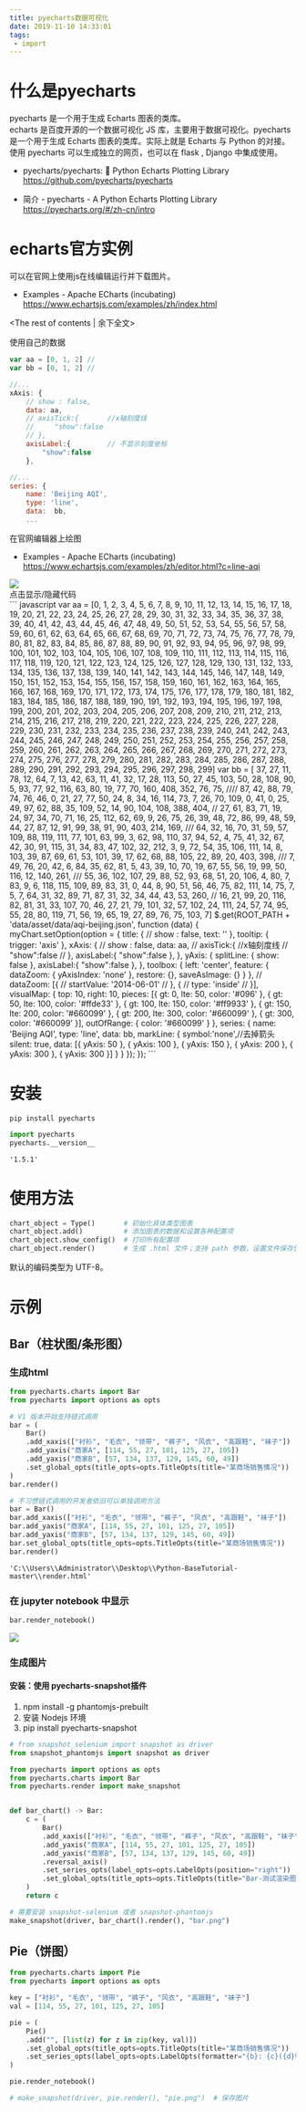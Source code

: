 ```yaml
---
title: pyecharts数据可视化
date: 2019-11-10 14:33:01
tags:
 - import
---
```




# 什么是pyecharts
pyecharts 是一个用于生成 Echarts 图表的类库。   
echarts 是百度开源的一个数据可视化 JS 库，主要用于数据可视化。pyecharts 是一个用于生成 Echarts 图表的类库。实际上就是 Echarts 与 Python 的对接。  
使用 pyecharts 可以生成独立的网页，也可以在 flask , Django 中集成使用。

* pyecharts/pyecharts: 🎨 Python Echarts Plotting Library  
https://github.com/pyecharts/pyecharts

* 简介 - pyecharts - A Python Echarts Plotting Library  
https://pyecharts.org/#/zh-cn/intro

# echarts官方实例
可以在官网上使用js在线编辑运行并下载图片。

* Examples - Apache ECharts (incubating)  
https://www.echartsjs.com/examples/zh/index.html

<!-- more -->
<The rest of contents | 余下全文>

使用自己的数据
``` javascript
var aa = [0, 1, 2] //
var bb = [0, 1, 2] //

//...
xAxis: {
    // show : false,
    data: aa,
    // axisTick:{       //x轴刻度线
    //     "show":false
    // },
    axisLabel:{         // 不显示刻度坐标
        "show":false
    },

//...
series: {
    name: 'Beijing AQI',
    type: 'line',
    data:  bb,
    ...

```

在官网编辑器上绘图

* Examples - Apache ECharts (incubating)  
https://www.echartsjs.com/examples/zh/editor.html?c=line-aqi

<img src="pyecharts数据可视化\00.jpg">

<html>
<head>
<meta charset="utf-8"> 
<title>title_test</title> 
<script src="https://cdn.staticfile.org/jquery/1.10.2/jquery.min.js">
</script>
<script>
$(document).ready(function(){
    $(document).on('click', '.fold_hider', function(){
        $('>.fold', this.parentNode).slideToggle();
        $('>:first', this).toggleClass('open');
    });
    $("div.fold").css("display","none");
});
</script>
</head>
<body>
<div>
    <div class="fold_hider">
        <div class="close hider_title">点击显示/隐藏代码</div>
    </div>
    <div class="fold">
        ``` javascript
        var aa = [0, 1, 2, 3, 4, 5, 6, 7, 8, 9, 10, 11, 12, 13, 14, 15, 16, 17, 18, 19, 20, 21, 22, 23, 24, 25, 26, 27, 28, 29, 30, 31, 32, 33, 34, 35, 36, 37, 38, 39, 40, 41, 42, 43, 44, 45, 46, 47, 48, 49, 50, 51, 52, 53, 54, 55, 56, 57, 58, 59, 60, 61, 62, 63, 64, 65, 66, 67, 68, 69, 70, 71, 72, 73, 74, 75, 76, 77, 78, 79, 80, 81, 82, 83, 84, 85, 86, 87, 88, 89, 90, 91, 92, 93, 94, 95, 96, 97, 98, 99, 100, 101, 102, 103, 104, 105, 106, 107, 108, 109, 110, 111, 112, 113, 114, 115, 116, 117, 118, 119, 120, 121, 122, 123, 124, 125, 126, 127, 128, 129, 130, 131, 132, 133, 134, 135, 136, 137, 138, 139, 140, 141, 142, 143, 144, 145, 146, 147, 148, 149, 150, 151, 152, 153, 154, 155, 156, 157, 158, 159, 160, 161, 162, 163, 164, 165, 166, 167, 168, 169, 170, 171, 172, 173, 174, 175, 176, 177, 178, 179, 180, 181, 182, 183, 184, 185, 186, 187, 188, 189, 190, 191, 192, 193, 194, 195, 196, 197, 198, 199, 200, 201, 202, 203, 204, 205, 206, 207, 208, 209, 210, 211, 212, 213, 214, 215, 216, 217, 218, 219, 220, 221, 222, 223, 224, 225, 226, 227, 228, 229, 230, 231, 232, 233, 234, 235, 236, 237, 238, 239, 240, 241, 242, 243, 244, 245, 246, 247, 248, 249, 250, 251, 252, 253, 254, 255, 256, 257, 258, 259, 260, 261, 262, 263, 264, 265, 266, 267, 268, 269, 270, 271, 272, 273, 274, 275, 276, 277, 278, 279, 280, 281, 282, 283, 284, 285, 286, 287, 288, 289, 290, 291, 292, 293, 294, 295, 296, 297, 298, 299]
        var bb = [ 37,  27,  11,  78,  12,  64,   7,  13,  42,  63,  11,  41,  32,
                17,  28, 113,  50,  27,  45, 103,  50,  28, 108,  90,   5,  93,
                77,  92, 116,  63,  80, 19,  77,  70, 160, 408,  352, 76,  75, ////
                87,  42,  88,  79,  74,  76,  46,   0,  21,  27,  77,  50,  24,
                8,  34,  16, 114,  73,   7,  26,  70, 109,   0,  41,   0,  25,
                49,  97,  62,  88,  35, 109,  52,  14,  90, 104, 108,  388,  404, //
                27,  61,  83,  71,  19,  24,  97,  34,  70,  71,  16,  25, 112,
                62,  69,   9,  26,  75,  26,  39,  48,  72,  86,  99,  48,  59,
                44,  27,  87,  12,  91, 99,  38,  91,  90, 403, 214,  169, ///
                64,  32,  16,  70,  31,  59,  57, 109,  88, 119, 111,  77, 101,
                63,  99,   3,  62,  98, 110,  37,  94,  52,   4,  75,  41,  32,
                67,  42,  30,  91, 115,  31,  34,  83,  47, 102,  32, 212,   3,
                9,  72,  54,  35, 106, 111,  14,   8, 103,  39,  87,  69,  61,
                53, 101,  39,  17,  62,  68,  88, 105,  22,  89,  20, 403,  398,  ///
                7,  49,  76,  20,  42,   6,  84,  35,  62,  81,   5,  43,  39,
                10,  70,  19,  67,  55,  56,  19,  99,  50, 116,  12,  140,  261, ///
                55,  36, 102, 107,  29,  88,  52,  93,  68,  51,  20, 106,   4,
                80,   7,  83,   9,   6, 118, 115, 109,  89,  83,  31,   0,  44,
                8,  90,  51,  56,  46,  75,  82, 111,  14,  75,   7,   5,   7,
                64,  31,  32,  89,  71,  87,  31,  32,  34,  44,  43,  53,  260, //
                16,  21,  99,  20, 116,  82,  81,  31,  33, 107,  70,  46,  27,
                21,  79, 101,  32,  57, 102,  24, 111,  24,  57,  74,  95,  55,
                28,  80, 119,  71,  56,  19,  65,  19,  27,  89,  76,  75, 103,
                7]
        $.get(ROOT_PATH + 'data/asset/data/aqi-beijing.json', function (data) {
            myChart.setOption(option = {
                title: {
                    // show : false,
                    text: ''
                },
                tooltip: {
                    trigger: 'axis'
                },
                xAxis: {
                    // show : false,
                    data: aa,
                    // axisTick:{       //x轴刻度线
                    //     "show":false
                    // },
                    axisLabel:{
                        "show":false
                    },
                },
                yAxis: {
                    splitLine: {
                        show: false
                    },
                    axisLabel:{
                        "show":false
                    },
                },
                toolbox: {
                    left: 'center',
                    feature: {
                        dataZoom: {
                            yAxisIndex: 'none'
                        },
                        restore: {},
                        saveAsImage: {}
                    }
                },
                // dataZoom: [{
                //     startValue: '2014-06-01'
                // }, {
                //     type: 'inside'
                // }],
                visualMap: {
                    top: 10,
                    right: 10,
                    pieces: [{
                        gt: 0,
                        lte: 50,
                        color: '#096'
                    }, {
                        gt: 50,
                        lte: 100,
                        color: '#ffde33'
                    }, {
                        gt: 100,
                        lte: 150,
                        color: '#ff9933'
                    }, {
                        gt: 150,
                        lte: 200,
                        color: '#660099'
                    }, {
                        gt: 200,
                        lte: 300,
                        color: '#660099'
                    }, {
                        gt: 300,
                        color: '#660099'
                    }],
                    outOfRange: {
                        color: '#660099'
                    }
                },
                series: {
                    name: 'Beijing AQI',
                    type: 'line',
                    data:  bb,
                    markLine: {
                        symbol:'none',//去掉箭头
                        silent: true,
                        data: [{
                            yAxis: 50
                        }, {
                            yAxis: 100
                        }, {
                            yAxis: 150
                        }, {
                            yAxis: 200
                        }, {
                            yAxis: 300
                        }, {
                            yAxis: 300
                        }]
                    }
                }
            });
        });
        ```
    </div>
</div>
</body>
</html>


# 安装
``` shell
pip install pyecharts
```


``` python
import pyecharts
pyecharts.__version__
```
    '1.5.1'



# 使用方法
``` python
chart_object = Type()       # 初始化具体类型图表
chart_object.add()          # 添加图表的数据和设置各种配置项
chart_object.show_config()  # 打印所有配置项
chart_object.render()       # 生成 .html 文件；支持 path 参数，设置文件保存位置，如 render(r"e:my_first_chart.html")，文件用浏览器打开。
```

默认的编码类型为 UTF-8。


# 示例

## Bar（柱状图/条形图）

### 生成html


``` python
from pyecharts.charts import Bar
from pyecharts import options as opts

# V1 版本开始支持链式调用
bar = (
    Bar()
    .add_xaxis(["衬衫", "毛衣", "领带", "裤子", "风衣", "高跟鞋", "袜子"])
    .add_yaxis("商家A", [114, 55, 27, 101, 125, 27, 105])
    .add_yaxis("商家B", [57, 134, 137, 129, 145, 60, 49])
    .set_global_opts(title_opts=opts.TitleOpts(title="某商场销售情况"))
)
bar.render()

# 不习惯链式调用的开发者依旧可以单独调用方法
bar = Bar()
bar.add_xaxis(["衬衫", "毛衣", "领带", "裤子", "风衣", "高跟鞋", "袜子"])
bar.add_yaxis("商家A", [114, 55, 27, 101, 125, 27, 105])
bar.add_yaxis("商家B", [57, 134, 137, 129, 145, 60, 49])
bar.set_global_opts(title_opts=opts.TitleOpts(title="某商场销售情况"))
bar.render()
```




    'C:\\Users\\Administrator\\Desktop\\Python-BaseTutorial-master\\render.html'



### 在 jupyter notebook 中显示 


```python
bar.render_notebook()
```

<img src='pyecharts数据可视化\bar.png'>



### 生成图片

#### 安装：使用 pyecharts-snapshot插件
1. npm install -g phantomjs-prebuilt
2. 安装 Nodejs 环境
3. pip install pyecharts-snapshot



```python
# from snapshot_selenium import snapshot as driver
from snapshot_phantomjs import snapshot as driver

from pyecharts import options as opts
from pyecharts.charts import Bar
from pyecharts.render import make_snapshot


def bar_chart() -> Bar:
    c = (
        Bar()
        .add_xaxis(["衬衫", "毛衣", "领带", "裤子", "风衣", "高跟鞋", "袜子"])
        .add_yaxis("商家A", [114, 55, 27, 101, 125, 27, 105])
        .add_yaxis("商家B", [57, 134, 137, 129, 145, 60, 49])
        .reversal_axis()
        .set_series_opts(label_opts=opts.LabelOpts(position="right"))
        .set_global_opts(title_opts=opts.TitleOpts(title="Bar-测试渲染图片"))
    )
    return c

# 需要安装 snapshot-selenium 或者 snapshot-phantomjs
make_snapshot(driver, bar_chart().render(), "bar.png")
```

## Pie（饼图）


```python
from pyecharts.charts import Pie
from pyecharts import options as opts

key = ["衬衫", "毛衣", "领带", "裤子", "风衣", "高跟鞋", "袜子"]
val = [114, 55, 27, 101, 125, 27, 105]

pie = (
    Pie()
    .add("", [list(z) for z in zip(key, val)])
    .set_global_opts(title_opts=opts.TitleOpts(title="某商场销售情况"))
    .set_series_opts(label_opts=opts.LabelOpts(formatter="{b}: {c}({d}%)"))
)

pie.render_notebook()

# make_snapshot(driver, pie.render(), "pie.png")  # 保存图片
```

<!-- <img src='pyecharts数据可视化\pie.png'> -->
<html>
    <script src="https://cdnjs.cloudflare.com/ajax/libs/require.js/2.1.10/require.min.js"></script>
    <script src="https://cdnjs.cloudflare.com/ajax/libs/jquery/2.0.3/jquery.min.js"></script>
    <body>
        <script>
            require.config({
                paths: {
                    'echarts':'https://assets.pyecharts.org/assets/echarts.min'
                }
            });
        </script>
        <div id="dc6bc23d60bd4973916b962be084b2a3" style="width:900px; height:500px;"></div>
        <script>
            require(['echarts'], function(echarts) {
                var chart_dc6bc23d60bd4973916b962be084b2a3 = echarts.init(
                    document.getElementById('dc6bc23d60bd4973916b962be084b2a3'), 'white', {renderer: 'canvas'});
                var option_dc6bc23d60bd4973916b962be084b2a3 = {
                    "animation": true,
                    "animationThreshold": 2000,
                    "animationDuration": 1000,
                    "animationEasing": "cubicOut",
                    "animationDelay": 0,
                    "animationDurationUpdate": 300,
                    "animationEasingUpdate": "cubicOut",
                    "animationDelayUpdate": 0,
                    "color": [
                        "#c23531",
                        "#2f4554",
                        "#61a0a8",
                        "#d48265",
                        "#749f83",
                        "#ca8622",
                        "#bda29a",
                        "#6e7074",
                        "#546570",
                        "#c4ccd3",
                        "#f05b72",
                        "#ef5b9c",
                        "#f47920",
                        "#905a3d",
                        "#fab27b",
                        "#2a5caa",
                        "#444693",
                        "#726930",
                        "#b2d235",
                        "#6d8346",
                        "#ac6767",
                        "#1d953f",
                        "#6950a1",
                        "#918597"
                    ],
                    "series": [
                        {
                            "type": "pie",
                            "clockwise": true,
                            "data": [
                                {
                                    "name": "\u886c\u886b",
                                    "value": 114
                                },
                                {
                                    "name": "\u6bdb\u8863",
                                    "value": 55
                                },
                                {
                                    "name": "\u9886\u5e26",
                                    "value": 27
                                },
                                {
                                    "name": "\u88e4\u5b50",
                                    "value": 101
                                },
                                {
                                    "name": "\u98ce\u8863",
                                    "value": 125
                                },
                                {
                                    "name": "\u9ad8\u8ddf\u978b",
                                    "value": 27
                                },
                                {
                                    "name": "\u889c\u5b50",
                                    "value": 105
                                }
                            ],
                            "radius": [
                                "0%",
                                "75%"
                            ],
                            "center": [
                                "50%",
                                "50%"
                            ],
                            "label": {
                                "show": true,
                                "position": "top",
                                "margin": 8,
                                "formatter": "{b}: {c}({d}%)"
                            },
                            "rippleEffect": {
                                "show": true,
                                "brushType": "stroke",
                                "scale": 2.5,
                                "period": 4
                            }
                        }
                    ],
                    "legend": [
                        {
                            "data": [
                                "\u886c\u886b",
                                "\u6bdb\u8863",
                                "\u9886\u5e26",
                                "\u88e4\u5b50",
                                "\u98ce\u8863",
                                "\u9ad8\u8ddf\u978b",
                                "\u889c\u5b50"
                            ],
                            "selected": {},
                            "show": true
                        }
                    ],
                    "tooltip": {
                        "show": true,
                        "trigger": "item",
                        "triggerOn": "mousemove|click",
                        "axisPointer": {
                            "type": "line"
                        },
                        "textStyle": {
                            "fontSize": 14
                        },
                        "borderWidth": 0
                    },
                    "title": [
                        {
                            "text": "\u67d0\u5546\u573a\u9500\u552e\u60c5\u51b5"
                        }
                    ]
                };
                chart_dc6bc23d60bd4973916b962be084b2a3.setOption(option_dc6bc23d60bd4973916b962be084b2a3);
            });
        </script>
    </body>
</html>


## Line (折线图)


``` python
from pyecharts.charts import Line
from pyecharts import options as opts

key = ["衬衫", "毛衣", "领带", "裤子", "风衣", "高跟鞋", "袜子"]
values1 = [134, 35, 67, 171, 105, 17, 115]
values2 = [114, 55, 27, 101, 125, 27, 105]


line = (
    Line()
    .add_xaxis(key)
    .add_yaxis("商家A", values1)
    .add_yaxis("商家B", values2)
    .set_global_opts(title_opts=opts.TitleOpts(title="Line-销售情况"))
)

line.render_notebook()

# make_snapshot(driver, line.render(), "line.png")  # 保存图片
```


<!-- <img src='pyecharts数据可视化\line.png'> -->
<html>
    <script src="https://cdnjs.cloudflare.com/ajax/libs/require.js/2.1.10/require.min.js"></script>
    <script src="https://cdnjs.cloudflare.com/ajax/libs/jquery/2.0.3/jquery.min.js"></script>
    <body>
        <script>
            require.config({
                paths: {
                    'echarts':'https://assets.pyecharts.org/assets/echarts.min'
                }
            });
        </script>
    <div id="ab9ae8ad29ab4c04a6669abb9806d43f" style="width: 900px; height: 500px; -webkit-tap-highlight-color: transparent; user-select: none; position: relative;" _echarts_instance_="ec_1573902998482">
        <div style="position: relative; overflow: hidden; width: 900px; height: 500px; padding: 0px; margin: 0px; border-width: 0px; cursor: default;">
            <canvas data-zr-dom-id="zr_0" width="900" height="500" style="position: absolute; left: 0px; top: 0px; width: 900px; height: 500px; user-select: none; -webkit-tap-highlight-color: rgba(0, 0, 0, 0); padding: 0px; margin: 0px; border-width: 0px;">
            </canvas>
        </div>
    </div>
    <script>
        require(['echarts'], function(echarts) {
            var chart_ab9ae8ad29ab4c04a6669abb9806d43f = echarts.init(
                document.getElementById('ab9ae8ad29ab4c04a6669abb9806d43f'), 'white', {renderer: 'canvas'});
            var option_ab9ae8ad29ab4c04a6669abb9806d43f = {
                "animation": true,
                "animationThreshold": 2000,
                "animationDuration": 1000,
                "animationEasing": "cubicOut",
                "animationDelay": 0,
                "animationDurationUpdate": 300,
                "animationEasingUpdate": "cubicOut",
                "animationDelayUpdate": 0,
                "color": [
                    "#c23531",
                    "#2f4554",
                    "#61a0a8",
                    "#d48265",
                    "#749f83",
                    "#ca8622",
                    "#bda29a",
                    "#6e7074",
                    "#546570",
                    "#c4ccd3",
                    "#f05b72",
                    "#ef5b9c",
                    "#f47920",
                    "#905a3d",
                    "#fab27b",
                    "#2a5caa",
                    "#444693",
                    "#726930",
                    "#b2d235",
                    "#6d8346",
                    "#ac6767",
                    "#1d953f",
                    "#6950a1",
                    "#918597"
                ],
                "series": [
                    {
                        "type": "line",
                        "name": "\u5546\u5bb6A",
                        "connectNulls": false,
                        "symbolSize": 4,
                        "showSymbol": true,
                        "smooth": false,
                        "step": false,
                        "data": [
                            [
                                "\u886c\u886b",
                                134
                            ],
                            [
                                "\u6bdb\u8863",
                                35
                            ],
                            [
                                "\u9886\u5e26",
                                67
                            ],
                            [
                                "\u88e4\u5b50",
                                171
                            ],
                            [
                                "\u98ce\u8863",
                                105
                            ],
                            [
                                "\u9ad8\u8ddf\u978b",
                                17
                            ],
                            [
                                "\u889c\u5b50",
                                115
                            ]
                        ],
                        "hoverAnimation": true,
                        "label": {
                            "show": true,
                            "position": "top",
                            "margin": 8
                        },
                        "lineStyle": {
                            "width": 1,
                            "opacity": 1,
                            "curveness": 0,
                            "type": "solid"
                        },
                        "areaStyle": {
                            "opacity": 0
                        }
                    },
                    {
                        "type": "line",
                        "name": "\u5546\u5bb6B",
                        "connectNulls": false,
                        "symbolSize": 4,
                        "showSymbol": true,
                        "smooth": false,
                        "step": false,
                        "data": [
                            [
                                "\u886c\u886b",
                                114
                            ],
                            [
                                "\u6bdb\u8863",
                                55
                            ],
                            [
                                "\u9886\u5e26",
                                27
                            ],
                            [
                                "\u88e4\u5b50",
                                101
                            ],
                            [
                                "\u98ce\u8863",
                                125
                            ],
                            [
                                "\u9ad8\u8ddf\u978b",
                                27
                            ],
                            [
                                "\u889c\u5b50",
                                105
                            ]
                        ],
                        "hoverAnimation": true,
                        "label": {
                            "show": true,
                            "position": "top",
                            "margin": 8
                        },
                        "lineStyle": {
                            "width": 1,
                            "opacity": 1,
                            "curveness": 0,
                            "type": "solid"
                        },
                        "areaStyle": {
                            "opacity": 0
                        }
                    }
                ],
                "legend": [
                    {
                        "data": [
                            "\u5546\u5bb6A",
                            "\u5546\u5bb6B"
                        ],
                        "selected": {
                            "\u5546\u5bb6A": true,
                            "\u5546\u5bb6B": true
                        },
                        "show": true
                    }
                ],
                "tooltip": {
                    "show": true,
                    "trigger": "item",
                    "triggerOn": "mousemove|click",
                    "axisPointer": {
                        "type": "line"
                    },
                    "textStyle": {
                        "fontSize": 14
                    },
                    "borderWidth": 0
                },
                "xAxis": [
                    {
                        "show": true,
                        "scale": false,
                        "nameLocation": "end",
                        "nameGap": 15,
                        "gridIndex": 0,
                        "inverse": false,
                        "offset": 0,
                        "splitNumber": 5,
                        "minInterval": 0,
                        "splitLine": {
                            "show": false,
                            "lineStyle": {
                                "width": 1,
                                "opacity": 1,
                                "curveness": 0,
                                "type": "solid"
                            }
                        },
                        "data": [
                            "\u886c\u886b",
                            "\u6bdb\u8863",
                            "\u9886\u5e26",
                            "\u88e4\u5b50",
                            "\u98ce\u8863",
                            "\u9ad8\u8ddf\u978b",
                            "\u889c\u5b50"
                        ]
                    }
                ],
                "yAxis": [
                    {
                        "show": true,
                        "scale": false,
                        "nameLocation": "end",
                        "nameGap": 15,
                        "gridIndex": 0,
                        "inverse": false,
                        "offset": 0,
                        "splitNumber": 5,
                        "minInterval": 0,
                        "splitLine": {
                            "show": false,
                            "lineStyle": {
                                "width": 1,
                                "opacity": 1,
                                "curveness": 0,
                                "type": "solid"
                            }
                        }
                    }
                ],
                "title": [
                    {
                        "text": "Line-\u9500\u552e\u60c5\u51b5"
                    }
                ]
            };
            chart_ab9ae8ad29ab4c04a6669abb9806d43f.setOption(option_ab9ae8ad29ab4c04a6669abb9806d43f);
        });
    </script>
    </body>
</html>


## WordCloud（词云图）

``` python
from pyecharts import options as opts
from pyecharts.charts import Page, WordCloud

words = [
    ("Sam S Club", 10000),
    ("Macys", 6181),
    ("Amy Schumer", 4386),
    ("Jurassic World", 4055),
    ("Charter Communications", 2467),
    ("Chick Fil A", 2244),
    ("Planet Fitness", 1868),
    ("Pitch Perfect", 1484),
    ("Express", 1112),
    ("Home", 865),
    ("Johnny Depp", 847),
    ("Lena Dunham", 582),
    ("Lewis Hamilton", 555),
    ("KXAN", 550),
    ("Mary Ellen Mark", 462),
    ("Farrah Abraham", 366),
    ("Rita Ora", 360),
    ("Serena Williams", 282),
    ("NCAA baseball tournament", 273),
    ("Point Break", 265),
]

wordcloud = (
    WordCloud()
#     .add("", words, word_size_range=[20, 100])
    .add("", words, word_size_range=[20, 100], shape="diamond")    # 词云图的形状可以通过shape参数来选择
    .set_global_opts(title_opts=opts.TitleOpts(title="WordCloud-示例"))
)

wordcloud.render_notebook()

# make_snapshot(driver, wordcloud.render(), "wordcloud.png")  # 保存图片
```

<!-- <img src='pyecharts数据可视化\wordcloud.png'> -->
<html>
    <script src="https://cdnjs.cloudflare.com/ajax/libs/require.js/2.1.10/require.min.js"></script>
    <script src="https://cdnjs.cloudflare.com/ajax/libs/jquery/2.0.3/jquery.min.js"></script>
    <body>
        <script>
            require.config({
                paths: {
                    'echarts':'https://assets.pyecharts.org/assets/echarts.min', 'echarts-wordcloud':'https://assets.pyecharts.org/assets/echarts-wordcloud.min'
                }
            });
        </script>
        <div id="a8dfa3633fb840cfb128c12639f5de2c" style="width: 900px; height: 500px; -webkit-tap-highlight-color: transparent; user-select: none; position: relative;" _echarts_instance_="ec_1573903933739"><div style="position: relative; overflow: hidden; width: 900px; height: 500px; padding: 0px; margin: 0px; border-width: 0px; cursor: pointer;"><canvas data-zr-dom-id="zr_0" width="900" height="500" style="position: absolute; left: 0px; top: 0px; width: 900px; height: 500px; user-select: none; -webkit-tap-highlight-color: rgba(0, 0, 0, 0); padding: 0px; margin: 0px; border-width: 0px;"></canvas></div><div style="position: absolute; display: none; border-style: solid; white-space: nowrap; z-index: 9999999; transition: left 0.4s cubic-bezier(0.23, 1, 0.32, 1) 0s, top 0.4s cubic-bezier(0.23, 1, 0.32, 1) 0s; background-color: rgba(50, 50, 50, 0.7); border-width: 0px; border-color: rgb(51, 51, 51); border-radius: 4px; color: rgb(255, 255, 255); font: 14px/21px &quot;Microsoft YaHei&quot;; padding: 5px; left: 565px; top: 167px; pointer-events: none;"><span style="display:inline-block;margin-right:5px;border-radius:10px;width:10px;height:10px;background-color:rgb(127,21,19);"></span>Lewis Hamilton: 555</div></div>
        <script>
            require(['echarts', 'echarts-wordcloud'], function(echarts) {
                var chart_a8dfa3633fb840cfb128c12639f5de2c = echarts.init(
                    document.getElementById('a8dfa3633fb840cfb128c12639f5de2c'), 'white', {renderer: 'canvas'});
                var option_a8dfa3633fb840cfb128c12639f5de2c = {
                    "animation": true,
                    "animationThreshold": 2000,
                    "animationDuration": 1000,
                    "animationEasing": "cubicOut",
                    "animationDelay": 0,
                    "animationDurationUpdate": 300,
                    "animationEasingUpdate": "cubicOut",
                    "animationDelayUpdate": 0,
                    "color": [
                        "#c23531",
                        "#2f4554",
                        "#61a0a8",
                        "#d48265",
                        "#749f83",
                        "#ca8622",
                        "#bda29a",
                        "#6e7074",
                        "#546570",
                        "#c4ccd3",
                        "#f05b72",
                        "#ef5b9c",
                        "#f47920",
                        "#905a3d",
                        "#fab27b",
                        "#2a5caa",
                        "#444693",
                        "#726930",
                        "#b2d235",
                        "#6d8346",
                        "#ac6767",
                        "#1d953f",
                        "#6950a1",
                        "#918597"
                    ],
                    "series": [
                        {
                            "type": "wordCloud",
                            "shape": "diamond",
                            "rotationRange": [
                                0,
                                0
                            ],
                            "rotationStep": 45,
                            "girdSize": 20,
                            "sizeRange": [
                                20,
                                100
                            ],
                            "data": [
                                {
                                    "name": "Sam S Club",
                                    "value": 10000,
                                    "textStyle": {
                                        "normal": {
                                            "color": "rgb(96,98,41)"
                                        }
                                    }
                                },
                                {
                                    "name": "Macys",
                                    "value": 6181,
                                    "textStyle": {
                                        "normal": {
                                            "color": "rgb(64,68,59)"
                                        }
                                    }
                                },
                                {
                                    "name": "Amy Schumer",
                                    "value": 4386,
                                    "textStyle": {
                                        "normal": {
                                            "color": "rgb(128,147,58)"
                                        }
                                    }
                                },
                                {
                                    "name": "Jurassic World",
                                    "value": 4055,
                                    "textStyle": {
                                        "normal": {
                                            "color": "rgb(136,117,98)"
                                        }
                                    }
                                },
                                {
                                    "name": "Charter Communications",
                                    "value": 2467,
                                    "textStyle": {
                                        "normal": {
                                            "color": "rgb(93,92,51)"
                                        }
                                    }
                                },
                                {
                                    "name": "Chick Fil A",
                                    "value": 2244,
                                    "textStyle": {
                                        "normal": {
                                            "color": "rgb(5,46,60)"
                                        }
                                    }
                                },
                                {
                                    "name": "Planet Fitness",
                                    "value": 1868,
                                    "textStyle": {
                                        "normal": {
                                            "color": "rgb(32,83,135)"
                                        }
                                    }
                                },
                                {
                                    "name": "Pitch Perfect",
                                    "value": 1484,
                                    "textStyle": {
                                        "normal": {
                                            "color": "rgb(22,109,154)"
                                        }
                                    }
                                },
                                {
                                    "name": "Express",
                                    "value": 1112,
                                    "textStyle": {
                                        "normal": {
                                            "color": "rgb(140,65,98)"
                                        }
                                    }
                                },
                                {
                                    "name": "Home",
                                    "value": 865,
                                    "textStyle": {
                                        "normal": {
                                            "color": "rgb(29,95,2)"
                                        }
                                    }
                                },
                                {
                                    "name": "Johnny Depp",
                                    "value": 847,
                                    "textStyle": {
                                        "normal": {
                                            "color": "rgb(12,141,132)"
                                        }
                                    }
                                },
                                {
                                    "name": "Lena Dunham",
                                    "value": 582,
                                    "textStyle": {
                                        "normal": {
                                            "color": "rgb(21,112,93)"
                                        }
                                    }
                                },
                                {
                                    "name": "Lewis Hamilton",
                                    "value": 555,
                                    "textStyle": {
                                        "normal": {
                                            "color": "rgb(127,21,19)"
                                        }
                                    }
                                },
                                {
                                    "name": "KXAN",
                                    "value": 550,
                                    "textStyle": {
                                        "normal": {
                                            "color": "rgb(36,92,90)"
                                        }
                                    }
                                },
                                {
                                    "name": "Mary Ellen Mark",
                                    "value": 462,
                                    "textStyle": {
                                        "normal": {
                                            "color": "rgb(52,63,149)"
                                        }
                                    }
                                },
                                {
                                    "name": "Farrah Abraham",
                                    "value": 366,
                                    "textStyle": {
                                        "normal": {
                                            "color": "rgb(41,132,54)"
                                        }
                                    }
                                },
                                {
                                    "name": "Rita Ora",
                                    "value": 360,
                                    "textStyle": {
                                        "normal": {
                                            "color": "rgb(22,77,18)"
                                        }
                                    }
                                },
                                {
                                    "name": "Serena Williams",
                                    "value": 282,
                                    "textStyle": {
                                        "normal": {
                                            "color": "rgb(7,40,156)"
                                        }
                                    }
                                },
                                {
                                    "name": "NCAA baseball tournament",
                                    "value": 273,
                                    "textStyle": {
                                        "normal": {
                                            "color": "rgb(117,2,101)"
                                        }
                                    }
                                },
                                {
                                    "name": "Point Break",
                                    "value": 265,
                                    "textStyle": {
                                        "normal": {
                                            "color": "rgb(22,53,94)"
                                        }
                                    }
                                }
                            ]
                        }
                    ],
                    "legend": [
                        {
                            "data": [],
                            "selected": {},
                            "show": true
                        }
                    ],
                    "tooltip": {
                        "show": true,
                        "trigger": "item",
                        "triggerOn": "mousemove|click",
                        "axisPointer": {
                            "type": "line"
                        },
                        "textStyle": {
                            "fontSize": 14
                        },
                        "borderWidth": 0
                    },
                    "title": [
                        {
                            "text": "WordCloud-\u57fa\u672c\u793a\u4f8b"
                        }
                    ]
                };
                chart_a8dfa3633fb840cfb128c12639f5de2c.setOption(option_a8dfa3633fb840cfb128c12639f5de2c);
            });
        </script>
    </body>
</html>



## Geo（地图）

``` python
from pyecharts import options as opts
from pyecharts.charts import Geo, Page
from pyecharts.faker import Collector, Faker
from pyecharts.globals import ChartType, SymbolType

geo_line =  (
        Geo()
        .add_schema(maptype="china")
        .add(
            "destination",
            [("广州", 55), ("北京", 66), ("杭州", 77), ("重庆", 88)],
            type_=ChartType.EFFECT_SCATTER,
            color="blue",
        )
        .add(
            "geo",
            [("广州", "上海"), ("广州", "北京"), ("广州", "杭州"), ("广州", "重庆")],
            type_=ChartType.LINES,
            effect_opts=opts.EffectOpts(
                symbol=SymbolType.ARROW, symbol_size=6, color="blue"
            ),
            linestyle_opts=opts.LineStyleOpts(curve=0.3),
        )
        .set_series_opts(label_opts=opts.LabelOpts(is_show=False))
        .set_global_opts(title_opts=opts.TitleOpts(title="Geo-Lines"))
    )

geo_line.render_notebook()
```

<html>
    <script src="https://cdnjs.cloudflare.com/ajax/libs/require.js/2.1.10/require.min.js"></script>
    <script src="https://cdnjs.cloudflare.com/ajax/libs/jquery/2.0.3/jquery.min.js"></script>
    <body>
        <script>
            require.config({
                paths: {
                    'echarts':'https://assets.pyecharts.org/assets/echarts.min', 'china':'https://assets.pyecharts.org/assets/maps/china'
                }
            });
        </script>
        <div id="77369bcb5d9b43849d3d710b0c5af18d" style="width: 900px; height: 500px; -webkit-tap-highlight-color: transparent; user-select: none; position: relative;" _echarts_instance_="ec_1574061446221"><div style="position: relative; overflow: hidden; width: 900px; height: 500px; padding: 0px; margin: 0px; border-width: 0px; cursor: default;"><canvas data-zr-dom-id="zr_0" width="900" height="500" style="position: absolute; left: 0px; top: 0px; width: 900px; height: 500px; user-select: none; -webkit-tap-highlight-color: rgba(0, 0, 0, 0); padding: 0px; margin: 0px; border-width: 0px;"></canvas><canvas data-zr-dom-id="zr_3" width="900" height="500" style="position: absolute; left: 0px; top: 0px; width: 900px; height: 500px; user-select: none; -webkit-tap-highlight-color: rgba(0, 0, 0, 0); padding: 0px; margin: 0px; border-width: 0px;"></canvas></div><div></div></div>
        <script>
            require(['echarts', 'china'], function(echarts) {
                var chart_77369bcb5d9b43849d3d710b0c5af18d = echarts.init(
                    document.getElementById('77369bcb5d9b43849d3d710b0c5af18d'), 'white', {renderer: 'canvas'});
                var option_77369bcb5d9b43849d3d710b0c5af18d = {
                    "animation": true,
                    "animationThreshold": 2000,
                    "animationDuration": 1000,
                    "animationEasing": "cubicOut",
                    "animationDelay": 0,
                    "animationDurationUpdate": 300,
                    "animationEasingUpdate": "cubicOut",
                    "animationDelayUpdate": 0,
                    "color": [
                        "blue",
                        "#c23531",
                        "#2f4554",
                        "#61a0a8",
                        "#d48265",
                        "#749f83",
                        "#ca8622",
                        "#bda29a",
                        "#6e7074",
                        "#546570",
                        "#c4ccd3",
                        "#f05b72",
                        "#ef5b9c",
                        "#f47920",
                        "#905a3d",
                        "#fab27b",
                        "#2a5caa",
                        "#444693",
                        "#726930",
                        "#b2d235",
                        "#6d8346",
                        "#ac6767",
                        "#1d953f",
                        "#6950a1",
                        "#918597"
                    ],
                    "series": [
                        {
                            "type": "effectScatter",
                            "name": "destination",
                            "coordinateSystem": "geo",
                            "showEffectOn": "render",
                            "rippleEffect": {
                                "show": true,
                                "brushType": "stroke",
                                "scale": 2.5,
                                "period": 4
                            },
                            "symbolSize": 12,
                            "data": [
                                {
                                    "name": "\u5e7f\u5dde",
                                    "value": [
                                        113.23,
                                        23.16,
                                        55
                                    ]
                                },
                                {
                                    "name": "\u5317\u4eac",
                                    "value": [
                                        116.407526,
                                        39.90403,
                                        66
                                    ]
                                },
                                {
                                    "name": "\u676d\u5dde",
                                    "value": [
                                        120.19,
                                        30.26,
                                        77
                                    ]
                                },
                                {
                                    "name": "\u91cd\u5e86",
                                    "value": [
                                        106.551556,
                                        29.563009,
                                        88
                                    ]
                                }
                            ],
                            "label": {
                                "show": false,
                                "position": "top",
                                "margin": 8
                            }
                        },
                        {
                            "type": "lines",
                            "name": "geo",
                            "coordinateSystem": "geo",
                            "zlevel": 3,
                            "effect": {
                                "show": true,
                                "brushType": "stroke",
                                "scale": 2.5,
                                "period": 4,
                                "color": "blue",
                                "symbol": "arrow",
                                "symbolSize": 6
                            },
                            "symbol": [
                                "none",
                                "arrow"
                            ],
                            "polyline": false,
                            "large": false,
                            "largeThreshold": 2000,
                            "symbolSize": 12,
                            "data": [
                                {
                                    "name": "\u5e7f\u5dde->\u4e0a\u6d77",
                                    "coords": [
                                        [
                                            113.23,
                                            23.16
                                        ],
                                        [
                                            121.473701,
                                            31.230416
                                        ]
                                    ]
                                },
                                {
                                    "name": "\u5e7f\u5dde->\u5317\u4eac",
                                    "coords": [
                                        [
                                            113.23,
                                            23.16
                                        ],
                                        [
                                            116.407526,
                                            39.90403
                                        ]
                                    ]
                                },
                                {
                                    "name": "\u5e7f\u5dde->\u676d\u5dde",
                                    "coords": [
                                        [
                                            113.23,
                                            23.16
                                        ],
                                        [
                                            120.19,
                                            30.26
                                        ]
                                    ]
                                },
                                {
                                    "name": "\u5e7f\u5dde->\u91cd\u5e86",
                                    "coords": [
                                        [
                                            113.23,
                                            23.16
                                        ],
                                        [
                                            106.551556,
                                            29.563009
                                        ]
                                    ]
                                }
                            ],
                            "lineStyle": {
                                "width": 1,
                                "opacity": 1,
                                "curveness": 0.3,
                                "type": "solid"
                            },
                            "label": {
                                "show": false,
                                "position": "top",
                                "margin": 8
                            },
                            "rippleEffect": {
                                "show": true,
                                "brushType": "stroke",
                                "scale": 2.5,
                                "period": 4
                            }
                        }
                    ],
                    "legend": [
                        {
                            "data": [
                                "destination",
                                "geo"
                            ],
                            "selected": {
                                "destination": true,
                                "geo": true
                            },
                            "show": true
                        }
                    ],
                    "tooltip": {
                        "show": true,
                        "trigger": "item",
                        "triggerOn": "mousemove|click",
                        "axisPointer": {
                            "type": "line"
                        },
                        "formatter": function (params) {        return params.name + ' : ' + params.value[2];    },
                        "textStyle": {
                            "fontSize": 14
                        },
                        "borderWidth": 0
                    },
                    "title": [
                        {
                            "text": "Geo-Lines"
                        }
                    ],
                    "geo": {
                        "map": "china",
                        "roam": true,
                        "emphasis": {}
                    }
                };
                chart_77369bcb5d9b43849d3d710b0c5af18d.setOption(option_77369bcb5d9b43849d3d710b0c5af18d);
            });
        </script>
    </body>
</html>

